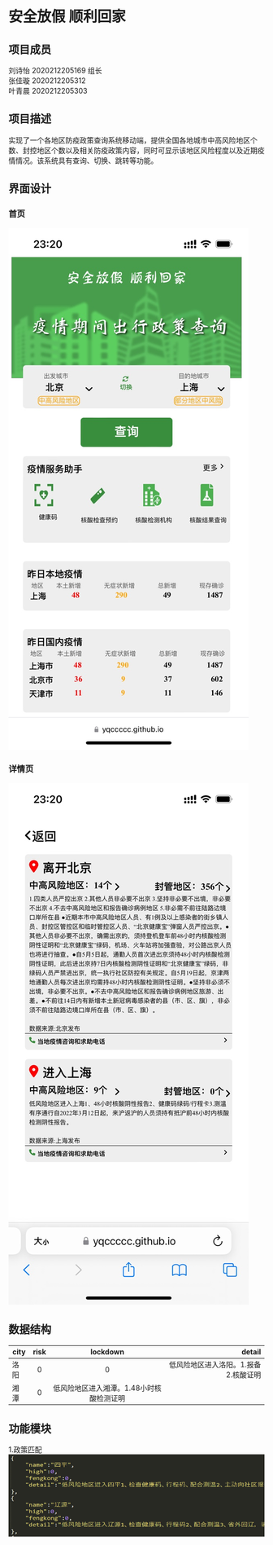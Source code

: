安全放假 顺利回家
====
## 项目成员</br>
刘诗怡 2020212205169 组长</br>
张佳璇 2020212205312</br>
叶青晨 2020212205303</br>
## 项目描述</br>
实现了一个各地区防疫政策查询系统移动端，提供全国各地城市中高风险地区个数、封控地区个数以及相关防疫政策内容，同时可显示该地区风险程度以及近期疫情情况。该系统具有查询、切换、跳转等功能。</br>
## 界面设计</br>
### 首页</br>
![](https://github.com/Yqccccc/yqccccc.github.com/raw/master/img/head.JPG)
### 详情页</br>
![](https://github.com/Yqccccc/yqccccc.github.com/raw/master/img/detail.JPG)
## 数据结构</br>
city|risk|lockdown|detail
--|:--:|:--:|-------:
洛阳|0|0|低风险地区进入洛阳。1.报备2.核酸证明
湘潭|0|低风险地区进入湘潭。1.48小时核酸检测证明
## 功能模块</br>
1.政策匹配![](https://github.com/Yqccccc/yqccccc.github.com/raw/master/img/1.png)
